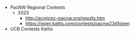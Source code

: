 - PacNW Regional Contests
    - 2023
        - http://acmicpc-pacnw.org/results.htm
        - https://open.kattis.com/contests/pacnw23d1open
- UCB Contests
Kattis